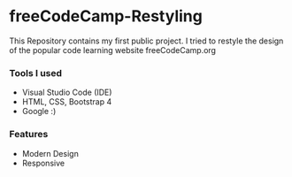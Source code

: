 # freeCodeCamp-Restyling

This Repository contains my first public project. I tried to restyle the design of the popular code learning website freeCodeCamp.org

### Tools I used

- Visual Studio Code (IDE)
- HTML, CSS, Bootstrap 4
- Google :)

### Features

- Modern Design
- Responsive
